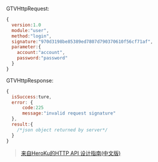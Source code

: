 

GTVHttpRequest:
``` javascript
{
  version:1.0
  module:"user",
  method:"login",
  signature:"970d3198be85389ed7807d790370610f56cf71af",
  parameter:{
    account:"account",
    password:"password"
  }
}
```

GTVHttpResponse:
```javascript
{
  isSuccess:ture,
  error: {
      code:225
      message:"invalid request signature"
  },
  result:{
    /*json object returned by server*/
  }
}
```

> [来自HeroKu的HTTP API 设计指南(中文版)](http://get.jobdeer.com/343.get)

